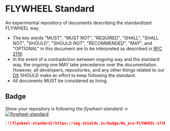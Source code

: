 # FLYWHEEL Standard

An experimental repository of documents describing the standardized FLYWHEEL way.

* The key words "MUST", "MUST NOT", "REQUIRED", "SHALL", "SHALL NOT", "SHOULD",
  "SHOULD NOT", "RECOMMENDED",  "MAY", and "OPTIONAL" in this document are to
  be interpreted as described in [RFC 2119](https://www.ietf.org/rfc/rfc2119.txt).
* In the event of a contradiction between ongoing way and the standard way, the
  ongoing one MAY take precedence over the documentation. However, all
  developers, repositories, and any other things related to our
  [DX](https://www.google.com/search?q=developer+experience) SHOULD make an effort
  to keep following the standard.
* All documents MUST be considered as living.

## Badge

Show your repository is following the _flywheel-standard_ → [![flywheel-standard](https://img.shields.io/badge/We_are-FLYWHEEL-171b61.svg?style=flat-square)](https://github.com/flywheel-jp/flywheel-standard)

```markdown
[![flywheel-standard](https://img.shields.io/badge/We_are-FLYWHEEL-171b61.svg?style=flat-square)](https://github.com/flywheel-jp/flywheel-standard)
```
